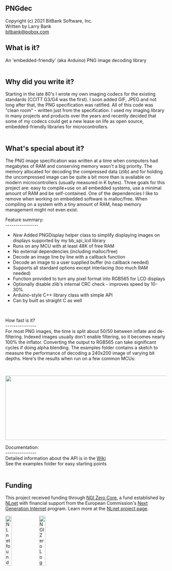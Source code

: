 PNGdec
------
Copyright (c) 2021 BitBank Software, Inc.<br>
Written by Larry Bank<br>
bitbank@pobox.com<br>

What is it?
------------
An 'embedded-friendly' (aka Arduino) PNG image decoding library<br>
<br>

Why did you write it?
---------------------
Starting in the late 80's I wrote my own imaging codecs for the existing standards (CCITT G3/G4 was the first). I soon added GIF, JPEG and not long after that, the PNG specification was ratified. All of this code was "clean room" - written just from the specification. I used my imaging library in many projects and products over the years and recently decided that some of my codecs could get a new lease on life as open source, embedded-friendly libraries for microcontrollers.<br>
<br>

What's special about it?<br>
------------------------
The PNG image specification was written at a time when computers had megabytes of RAM and conserving memory wasn't a big priority. The memory allocated for decoding the compressed data (zlib) and for holding the uncompressed image can be quite a bit more than is available on modern microcontrollers (usually measured in K bytes). Three goals for this project are: easy to compile+use on all embedded systems, use a minimal amount of RAM and be self-contained. One of the dependencies I like to remove when working on embedded software is malloc/free. When compiling on a system with a tiny amount of RAM, heap memory management might not even exist.<br>

Feature summary:<br>
----------------<br>
- *New* Added PNGDisplay helper class to simplify displaying images on displays supported by my bb_spi_lcd library<br>
- Runs on any MCU with at least 48K of free RAM<br>
- No external dependencies (including malloc/free)<br>
- Decode an image line by line with a callback function<br>
- Decode an image to a user supplied buffer (no callback needed)<br>
- Supports all standard options except interlacing (too much RAM needed)<br>
- Function provided to turn any pixel format into RGB565 for LCD displays<br>
- Optionally disable zlib's internal CRC check - improves speed by 10-30%
- Arduino-style C++ library class with simple API<br>
- Can by built as straight C as well<br>
<br>

How fast is it?<br>
---------------<br>
For most PNG images, the time is split about 50/50 between inflate and de-filtering. Indexed images usually don't enable filtering, so it becomes nearly 100% the inflator. Converting the output to RGB565 can take significant cycles if doing alpha blending. The examples folder contains a sketch to measure the performance of decoding a 240x200 image of varying bit depths. Here's the results when run on a few common MCUs:<br>

<br>
<p align="center">
  <img width="770" height="201" src="https://github.com/bitbank2/PNGdec/blob/master/perf_small.png?raw=true">
</p>

Documentation:<br>
---------------<br>
Detailed information about the API is in the [Wiki](https://github.com/bitbank2/PNGdec/wiki)<br>
See the examples folder for easy starting points<br>
<br>

## Funding

This project received funding through [NGI Zero Core](https://nlnet.nl/core), a fund established by [NLnet](https://nlnet.nl) with financial support from the European Commission's [Next Generation Internet](https://ngi.eu) program. Learn more at the [NLnet project page](https://nlnet.nl/project/ImageCodes-Optimised).

[<img src="https://nlnet.nl/logo/banner.png" alt="NLnet foundation logo" width="20%" />](https://nlnet.nl)
[<img src="https://nlnet.nl/image/logos/NGI0_tag.svg" alt="NGI Zero Logo" width="20%" />](https://nlnet.nl/core)

